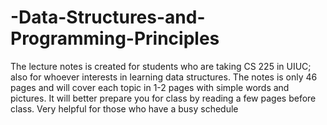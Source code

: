 # -Data-Structures-and-Programming-Principles
The lecture notes is created for students who are taking CS 225 in UIUC; also for whoever interests in learning data structures. The notes is only 46 pages and will cover each topic in 1-2 pages with simple words and pictures.  It will better prepare you for class by reading a few pages before class. Very helpful for those who have a busy schedule
